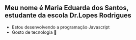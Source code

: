 ## Meu nome é Maria Eduarda dos Santos, estudante da escola Dr.Lopes Rodrigues
- Estou desenvolvendo a programação Javascript
- Gosto de tecnologia 🖤
